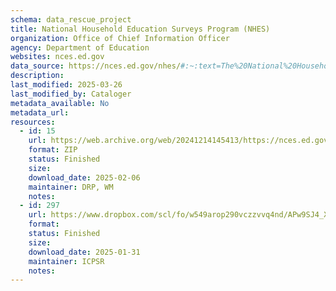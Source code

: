```yaml
---
schema: data_rescue_project 
title: National Household Education Surveys Program (NHES)
organization: Office of Chief Information Officer
agency: Department of Education
websites: nces.ed.gov
data_source: https://nces.ed.gov/nhes/#:~:text=The%20National%20Household%20Education%20Surveys,families%20in%20the%20United%20States.
description: 
last_modified: 2025-03-26
last_modified_by: Cataloger
metadata_available: No
metadata_url: 
resources:
  - id: 15
    url: https://web.archive.org/web/20241214145413/https://nces.ed.gov/nhes/dataproducts.asp
    format: ZIP
    status: Finished
    size: 
    download_date: 2025-02-06
    maintainer: DRP, WM
    notes: 
  - id: 297
    url: https://www.dropbox.com/scl/fo/w549arop290vczzvvq4nd/APw9SJ4_X6s0sU8yo73A-QI?rlkey=7e8q1byu7wzszky8abf9vszne&dl=0
    format: 
    status: Finished
    size: 
    download_date: 2025-01-31
    maintainer: ICPSR
    notes: 
---
```

